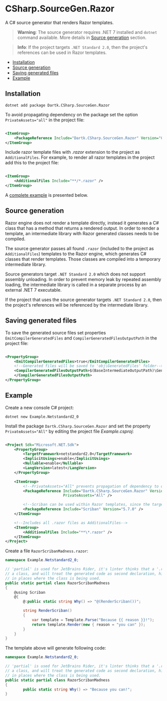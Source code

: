 # CSharp.SourceGen.Razor

A C# source generator that renders Razor templates.

> **Warning**: The source generator requires .NET 7 installed and `dotnet` command available. More
> details in [Source generation](#source-generation) section.

> **Info**: If the project targets `.NET Standard 2.0`, then the project's references can be used in
> Razor templates.

- [Installation](#installation)
- [Source generation](#source-generation)
- [Saving generated files](#saving-generated-files)
- [Example](#example)

## Installation

```text
dotnet add package Dartk.CSharp.SourceGen.Razor
```

To avoid propagating dependency on the package set the option `PrivateAssets="all"` in the project
file:

```xml

<ItemGroup>
    <PackageReference Include="Dartk.CSharp.SourceGen.Razor" Version="0.2.0" PrivateAssets="All" />
</ItemGroup>
```

Include razor template files with *.razor* extension to the project as `AdditionalFiles`. For
example, to render all razor templates in the project add this to the project file:

```xml

<ItemGroup>
    <AdditionalFiles Include="**/*.razor" />
</ItemGroup>
```

A [complete example](#example) is presented below.

## Source generation

Razor engine does not render a template directly, instead it generates a C# class that has a
method that returns a rendered output. In order to render a template, an intermediate library
with Razor generated classes needs to be compiled.

The source generator passes all found `.razor` (included to the project as `AdditionalFiles`)
templates to the Razor engine, which generates C# classes that render templates. Those classes are
compiled into a temporary intermediate library.

Source generators target `.NET Standard 2.0` which does not support assembly unloading. In order to
prevent memory leak by repeated assembly loading, the intermediate library is called in
a separate process by an external .NET 7 executable.

If the project that uses the source generator targets `.NET Standard 2.0`, then the project's
references will be referenced by the intermediate library.

## Saving generated files

To save the generated source files set properties `EmitCompilerGeneratedFiles`
and `CompilerGeneratedFilesOutputPath` in the project file:

```xml

<PropertyGroup>
    <EmitCompilerGeneratedFiles>true</EmitCompilerGeneratedFiles>
    <!--Generated files will be saved to 'obj\GeneratedFiles' folder-->
    <CompilerGeneratedFilesOutputPath>$(BaseIntermediateOutputPath)\GeneratedFiles
    </CompilerGeneratedFilesOutputPath>
</PropertyGroup>
```

## Example

Create a new console C# project:

```text
dotnet new Example.Netstandard2_0
```

Install the package `Dartk.CSharp.SourceGen.Razor` and set the property `PrivateAssets="All"` by
editing the project file *Example.csproj*:

```xml

<Project Sdk="Microsoft.NET.Sdk">
    <PropertyGroup>
        <TargetFramework>netstandard2.0</TargetFramework>
        <ImplicitUsings>enable</ImplicitUsings>
        <Nullable>enable</Nullable>
        <LangVersion>latest</LangVersion>
    </PropertyGroup>

    <ItemGroup>
        <!--PrivateAssets="All" prevents propagation of dependency to other projects-->
        <PackageReference Include="Dartk.CSharp.SourceGen.Razor" Version="0.2.0"
                          PrivateAssets="All" />

        <!--Scriban can be used within Razor templates, since the target platform is netstandard2.0-->
        <PackageReference Include="Scriban" Version="5.7.0" />
    </ItemGroup>

    <!--Includes all .razor files as AdditionalFiles-->
    <ItemGroup>
        <AdditionalFiles Include="**\*.razor" />
    </ItemGroup>
</Project>
```

Create a file `RazorScribanMadness.razor`:

```c#
namespace Example.Netstandard2_0;

// 'partial' is used for JetBrains Rider, it's linter thinks that a '.razor' file declares
// a class, and will treat the generated code as second declaration, highlighting errors
// in places where the class is being used.
public static partial class RazorScribanMadness
{
    @using Scriban
    @{
        @:public static string Why() => "@(RenderScriban())";

        string RenderScriban()
        {
            var template = Template.Parse("Because {{ reason }}!");
            return template.Render(new { reason = "you can" });
        }
    }
}
```

The template above will generate following code:

```c#
namespace Example.Netstandard2_0;

// 'partial' is used for JetBrains Rider, it's linter thinks that a '.razor' file declares
// a class, and will treat the generated code as second declaration, highlighting errors
// in places where the class is being used.
public static partial class RazorScribanMadness
{
        public static string Why() => "Because you can!";
}
```